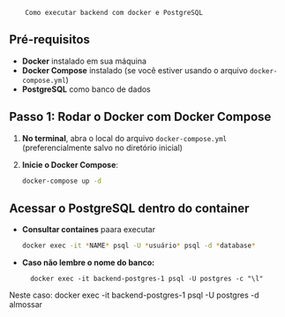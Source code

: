         Como executar backend com docker e PostgreSQL

## Pré-requisitos

- **Docker** instalado em sua máquina
- **Docker Compose** instalado (se você estiver usando o arquivo `docker-compose.yml`)
- **PostgreSQL** como banco de dados

## Passo 1: Rodar o Docker com Docker Compose

1. **No terminal**, abra o local do arquivo `docker-compose.yml` (preferencialmente salvo no diretório inicial)

2. **Inicie o Docker Compose**:

   ```sh
   docker-compose up -d
   
## Acessar o PostgreSQL dentro do container

- **Consultar containes** paara executar
    ```sh
    docker exec -it *NAME* psql -U *usuário* psql -d *database*
  
- **Caso não lembre o nome do banco:**
  ```
    docker exec -it backend-postgres-1 psql -U postgres -c "\l"

Neste caso: docker exec -it backend-postgres-1 psql -U postgres -d almossar